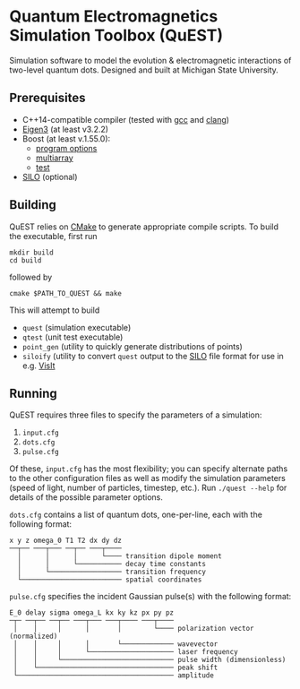 # Quantum Electromagnetics Simulation Toolbox (QuEST)

Simulation software to model the evolution & electromagnetic interactions of two-level quantum dots. Designed and built at Michigan State University.

## Prerequisites

* C++14-compatible compiler (tested with [gcc](https://gcc.gnu.org/) and [clang](https://clang.llvm.org/))
* [Eigen3](http://eigen.tuxfamily.org) (at least v3.2.2)
* Boost (at least v.1.55.0):
  * [program options](http://www.boost.org/doc/libs/1_55_0/doc/html/program_options.html)
  * [multiarray](http://www.boost.org/doc/libs/1_55_0/libs/multi_array/doc/index.html)
  * [test](http://www.boost.org/doc/libs/1_64_0/libs/test/doc/html/index.html)
* [SILO](https://wci.llnl.gov/simulation/computer-codes/silo) (optional)

## Building

QuEST relies on [CMake](https://cmake.org/) to generate appropriate compile scripts. To build the executable, first run

    mkdir build
    cd build

followed by

    cmake $PATH_TO_QUEST && make

This will attempt to build

* `quest` (simulation executable)
* `qtest` (unit test executable)
* `point_gen` (utility to quickly generate distributions of points)
* `siloify` (utility to convert `quest` output to the [SILO](https://wci.llnl.gov/simulation/computer-codes/silo) file format for use in e.g. [VisIt](https://wci.llnl.gov/simulation/computer-codes/visit/)

## Running

QuEST requires three files to specify the parameters of a simulation:

1. `input.cfg`
2. `dots.cfg`
3. `pulse.cfg`

Of these, `input.cfg` has the most flexibility; you can specify alternate paths
to the other configuration files as well as modify the simulation parameters
(speed of light, number of particles, timestep, etc.). Run `./quest --help` for
details of the possible parameter options.

`dots.cfg` contains a list of quantum dots, one-per-line, each with the
following format:

    x y z omega_0 T1 T2 dx dy dz
    ──┬── ───┬─── ──┬── ───┬────
      │      │      │      └──── transition dipole moment
      │      │      └─────────── decay time constants   
      │      └────────────────── transition frequency
      └───────────────────────── spatial coordinates

`pulse.cfg` specifies the incident Gaussian pulse(s) with the following format:

    E_0 delay sigma omega_L kx ky kz px py pz
    ─┬─ ──┬── ──┬── ───┬─── ───┬──── ───┬────
     │    │     │      │       │        └──── polarization vector (normalized)
     │    │     │      │       └───────────── wavevector
     │    │     │      └───────────────────── laser frequency
     │    │     └──────────────────────────── pulse width (dimensionless)
     │    └────────────────────────────────── peak shift
     └─────────────────────────────────────── amplitude
